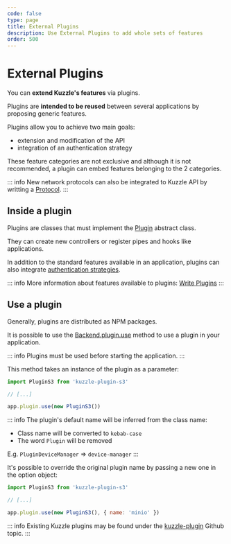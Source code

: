 ```yaml
---
code: false
type: page
title: External Plugins
description: Use External Plugins to add whole sets of features
order: 500
---
```


# External Plugins

You can **extend Kuzzle's features** via plugins.

Plugins are **intended to be reused** between several applications by proposing generic features.

Plugins allow you to achieve two main goals:
 - extension and modification of the API
 - integration of an authentication strategy

These feature categories are not exclusive and although it is not recommended, a plugin can embed features belonging to the 2 categories.

::: info
New network protocols can also be integrated to Kuzzle API by writting a [Protocol](/core/2/guides/write-protocols).
::: 

## Inside a plugin

Plugins are classes that must implement the [Plugin](/core/2/framework/abstract-classes/plugin) abstract class.  

They can create new controllers or register pipes and hooks like applications.

In addition to the standard features available in an application, plugins can also integrate [authentication strategies](/core/2/guides/write-plugins/integrate-authentication-strategy).

::: info
More information about features available to plugins: [Write Plugins](/core/2/guides/write-plugins)
:::

## Use a plugin

Generally, plugins are distributed as NPM packages.  

It is possible to use the [Backend.plugin.use](/core/2/framework/classes/backend-plugin/use) method to use a plugin in your application.  

::: info
Plugins must be used before starting the application.
:::

This method takes an instance of the plugin as a parameter:

```js
import PluginS3 from 'kuzzle-plugin-s3'

// [...]

app.plugin.use(new PluginS3())
```

::: info
The plugin's default name will be inferred from the class name:
  - Class name will be converted to `kebab-case`
  - The word `Plugin` will be removed

E.g. `PluginDeviceManager` => `device-manager`
:::

It's possible to override the original plugin name by passing a new one in the option object:

```js
import PluginS3 from 'kuzzle-plugin-s3'

// [...]

app.plugin.use(new PluginS3(), { name: 'minio' })
```

::: info
Existing Kuzzle plugins may be found under the [kuzzle-plugin](https://github.com/topics/kuzzle-plugin) Github topic.
:::
